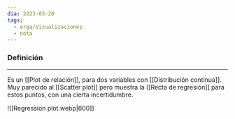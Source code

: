 ```yaml
---
dia: 2023-03-20
tags:
  - orga/Visualizaciones
  - nota
---
```

### Definición
---
Es un [[Plot de relación]], para dos variables con [[Distribución continua]]. Muy parecido al [[Scatter plot]] pero muestra la [[Recta de regresión]] para estos puntos, con una cierta incertidumbre.

![[Regression plot.webp|600]]